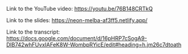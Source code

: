 Link to the YouTube video: https://youtu.be/76B148CRTkQ

Link to the slides: https://neon-melba-af3ff5.netlify.app/

Link to the transcript: https://docs.google.com/document/d/16pHRP7cSogA9-DlB742whFUvxIAFeK8W-WombpRYicE/edit#heading=h.jm26c7dtoath
